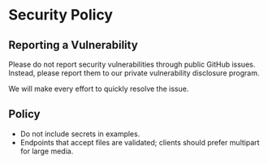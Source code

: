 # Security Policy

## Reporting a Vulnerability

Please do not report security vulnerabilities through public GitHub issues. Instead, please report them to our private vulnerability disclosure program.

We will make every effort to quickly resolve the issue.

## Policy

- Do not include secrets in examples.
- Endpoints that accept files are validated; clients should prefer multipart for large media.

